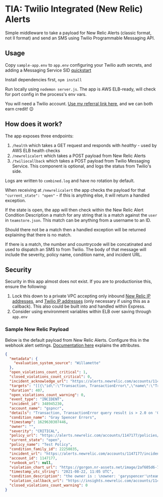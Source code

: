 # TIA: Twilio Integrated (New Relic) Alerts

Simple middleware to take a payload for New Relic Alerts (classic format, not II format) and send an SMS using Twilio Programmable Messaging API.

## Usage

Copy `sample-app.env` to `app.env` configuring your Twilio auth secrets, and adding a Messaging Service SID [quickstart](https://console.twilio.com/us1/develop/sms/try-it-out/send-an-sms?frameUrl=%2Fconsole%2Fsms%2Fgetting-started%2Fbuild%3Fx-target-region%3Dus1)

Install dependencies first, `npm install`

Run locally using `nodemon server.js`. The app is AWS ELB-ready, will check for port config in the process's env vars.

You will need a Twilio account. [Use my referral link here](www.twilio.com/referral/KP6Q1W), and we can both earn credit! 😉

## How does it work?

The app exposes three endpoints:

1. `/health` which takes a GET request and responds with *healthy* - used by AWS ELB health checks
2. `/newrelicalert` which takes a POST payload from New Relic Alerts
3. `/twiliocallback` which takes a POST payload from Twilio Messaging Service. This component is optional, and logs the status from Twilio's side.

Logs are written to `combined.log` and have no rotation by default.

When receiving at `/newrelicalert` the app checks the payload for that `"current_state": "open"` - if this is anything else, it will return a handled exception.

If the state is open, the app will then check within the New Relic Alert Condition Description a match for any string that is a match against the `user` in `teamstore.json`. This match can be anything from a username to an ID. 

Should there not be a match then a handled exception will be returned explaining that there is no match.

If there is a match, the number and countrycode will be concatinated and used to dispatch an SMS to from Twilio. The body of that message will include the severity, policy name, condition name, and incident URL. 

## Security

Security in this app almost does not exist. If you are to productionise this, ensure the following:
1. Lock this down to a private VPC accepting only inbound [New Relic IP addresses](https://docs.newrelic.com/docs/using-new-relic/cross-product-functions/install-configure/networks/#webhooks), and [Twilio IP addresses](https://support.twilio.com/hc/en-us/articles/115015934048-All-About-Twilio-IP-Addresses) (only necessary if using this as a callback). This also could be built into and handled within Express.
2. Consider using environment variables within ELB over saving through `app.env`

### Sample New Relic Payload

Below is the default payload from New Relic Alerts. Configure this in the webhook alert settings. [Documentation here](https://docs.newrelic.com/docs/alerts-applied-intelligence/new-relic-alerts/alert-notifications/customize-your-webhook-payload/) explains the attributes.

```json
{
  "metadata": {
    "evaluation_system_source": "Willamette"
  },
  "open_violations_count_critical": 1,
  "closed_violations_count_critical": 0,
  "incident_acknowledge_url": "https://alerts.newrelic.com/accounts/1147177/incidents/348945230/acknowledge",
  "targets": "[[{\"id\":\"Transaction, TransactionError\",\"name\":\"Transaction, TransactionError query\",\"link\":\"https://insights.newrelic.com/accounts/1147177/query?query=SELECT%20count%28%2A%29%20from%20Transaction%2C%20TransactionError%20where%20request.uri%20like%20%27%25grayspencer%25%27%20TIMESERIES%201%20minute%20SINCE%20%272021-08-22%2005%3A06%3A07%27%20UNTIL%20%272021-08-22%2011%3A05%3A07%27\",\"labels\":{},\"product\":\"NRQL\",\"type\":\"Query\"}]'][0]['name']",
  "duration": 407,
  "open_violations_count_warning": 0,
  "event_type": "INCIDENT",
  "incident_id": 348945230,
  "account_name": "gspncr",
  "details": "Transaction, TransactionError query result is > 2.0 on 'Gray Spencer Visits'",
  "condition_name": "Gray Spencer Errors",
  "timestamp": 1629630307446,
  "owner": "",
  "severity": "CRITICAL",
  "policy_url": "https://alerts.newrelic.com/accounts/1147177/policies/515685",
  "current_state": "open",
  "policy_name": "Test Policy",
  "condition_family_id": 22250835,
  "incident_url": "https://alerts.newrelic.com/accounts/1147177/incidents/348945230",
  "account_id": 1147177,
  "runbook_url": null,
  "violation_chart_url": "https://gorgon.nr-assets.net/image/2af605d6-77c9-4789-ae1b-421a140dda11?config.legend.enabled=false",
  "timestamp_utc_string": "2021-08-22, 11:05 UTC",
  "condition_description": "the owner is : \nowner: 'garyspencer'\nteam: 'gspencerOps'",
  "violation_callback_url": "https://insights.newrelic.com/accounts/1147177/query?query=SELECT%20count%28%2A%29%20from%20Transaction%2C%20TransactionError%20where%20request.uri%20like%20%27%25grayspencer%25%27%20TIMESERIES%201%20minute%20SINCE%20%272021-08-22%2005%3A06%3A07%27%20UNTIL%20%272021-08-22%2011%3A05%3A07%27",
  "closed_violations_count_warning": 0
}
```
